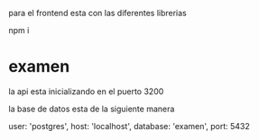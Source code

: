 para el frontend esta con las diferentes librerias

npm i 

# examen
la api esta inicializando en el puerto 3200

la base de datos esta de la siguiente manera

user: 'postgres',
  host: 'localhost',
  database: 'examen',
  port: 5432

